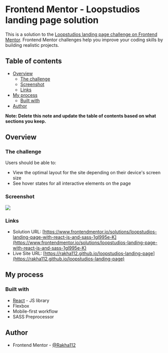 # Frontend Mentor - Loopstudios landing page solution

This is a solution to the [Loopstudios landing page challenge on Frontend Mentor](https://www.frontendmentor.io/challenges/loopstudios-landing-page-N88J5Onjw). Frontend Mentor challenges help you improve your coding skills by building realistic projects. 

## Table of contents

- [Overview](#overview)
  - [The challenge](#the-challenge)
  - [Screenshot](#screenshot)
  - [Links](#links)
- [My process](#my-process)
  - [Built with](#built-with)
- [Author](#author)

**Note: Delete this note and update the table of contents based on what sections you keep.**

## Overview

### The challenge

Users should be able to:

- View the optimal layout for the site depending on their device's screen size
- See hover states for all interactive elements on the page

### Screenshot

![](./images/desktop-preview.jpg)

### Links

- Solution URL: [https://www.frontendmentor.io/solutions/loopstudios-landing-page-with-react-js-and-sass-1gI995e-K](https://www.frontendmentor.io/solutions/loopstudios-landing-page-with-react-js-and-sass-1gI995e-K)
- Live Site URL: [https://rakha112.github.io/loopstudios-landing-page](https://rakha112.github.io/loopstudios-landing-page)

## My process

### Built with

- [React](https://reactjs.org/) - JS library
- Flexbox
- Mobile-first workflow
- SASS Preprocessor

## Author

- Frontend Mentor - [@Rakha112](https://www.frontendmentor.io/profile/Rakha112)